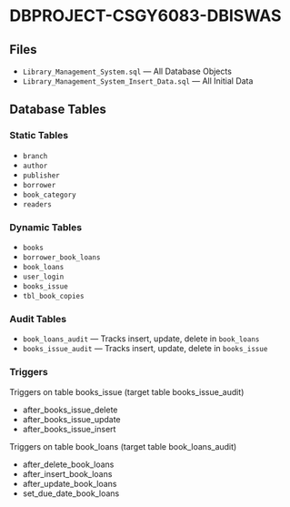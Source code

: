 # DBPROJECT-CSGY6083-DBISWAS

## Files
- `Library_Management_System.sql` — All Database Objects
- `Library_Management_System_Insert_Data.sql` — All Initial Data

## Database Tables

### Static Tables
- `branch`
- `author`
- `publisher`
- `borrower`
- `book_category`
- `readers`

### Dynamic Tables
- `books`
- `borrower_book_loans`
- `book_loans`
- `user_login`
- `books_issue`
- `tbl_book_copies`

### Audit Tables
- `book_loans_audit` — Tracks insert, update, delete in `book_loans`
- `books_issue_audit` — Tracks insert, update, delete in `books_issue`

### Triggers
 Triggers on table books_issue (target table books_issue_audit)
- after_books_issue_delete
- after_books_issue_update
- after_books_issue_insert

Triggers on table book_loans (target table book_loans_audit)
- after_delete_book_loans
- after_insert_book_loans
- after_update_book_loans
- set_due_date_book_loans


